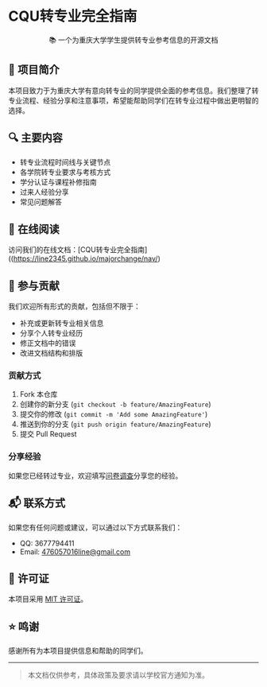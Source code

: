 # CQU转专业完全指南

<div align="center">

📚 一个为重庆大学学生提供转专业参考信息的开源文档

</div>

## 📖 项目简介

本项目致力于为重庆大学有意向转专业的同学提供全面的参考信息。我们整理了转专业流程、经验分享和注意事项，希望能帮助同学们在转专业过程中做出更明智的选择。

## 🔍 主要内容

- 转专业流程时间线与关键节点
- 各学院转专业要求与考核方式
- 学分认证与课程补修指南
- 过来人经验分享
- 常见问题解答

## 🚀 在线阅读

访问我们的在线文档：[CQU转专业完全指南]((https://line2345.github.io/majorchange/nav/)

## 🤝 参与贡献

我们欢迎所有形式的贡献，包括但不限于：

- 补充或更新转专业相关信息
- 分享个人转专业经历
- 修正文档中的错误
- 改进文档结构和排版

### 贡献方式

1. Fork 本仓库
2. 创建你的新分支 (`git checkout -b feature/AmazingFeature`)
3. 提交你的修改 (`git commit -m 'Add some AmazingFeature'`)
4. 推送到你的分支 (`git push origin feature/AmazingFeature`)
5. 提交 Pull Request

### 分享经验

如果您已经转过专业，欢迎填写[问卷调查](https://wj.qq.com/s2/17324876/fe73/)分享您的经验。

## 📬 联系方式

如果您有任何问题或建议，可以通过以下方式联系我们：

- QQ: 3677794411
- Email: 476057016line@gmail.com

## 📄 许可证

本项目采用 [MIT 许可证](LICENSE)。

## ⭐ 鸣谢

感谢所有为本项目提供信息和帮助的同学们。

---

> 本文档仅供参考，具体政策及要求请以学校官方通知为准。

